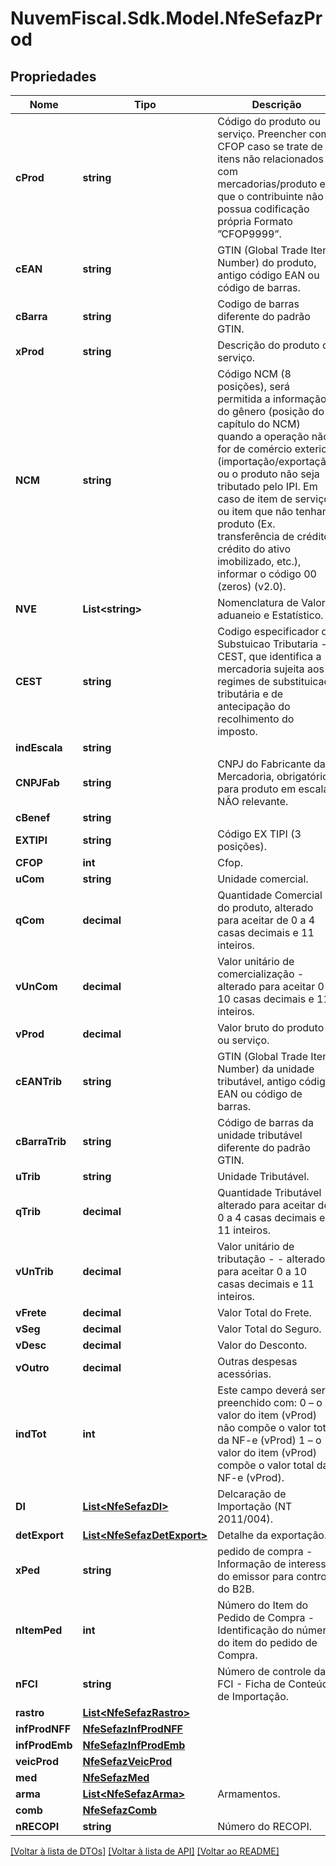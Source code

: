 # NuvemFiscal.Sdk.Model.NfeSefazProd

## Propriedades

Nome | Tipo | Descrição | Comentários
------------ | ------------- | ------------- | -------------
**cProd** | **string** | Código do produto ou serviço. Preencher com CFOP caso se trate de itens não relacionados com mercadorias/produto e que o contribuinte não possua codificação própria  Formato ”CFOP9999”. | 
**cEAN** | **string** | GTIN (Global Trade Item Number) do produto, antigo código EAN ou código de barras. | 
**cBarra** | **string** | Codigo de barras diferente do padrão GTIN. | [optional] 
**xProd** | **string** | Descrição do produto ou serviço. | 
**NCM** | **string** | Código NCM (8 posições), será permitida a informação do gênero (posição do capítulo do NCM) quando a operação não for de comércio exterior (importação/exportação) ou o produto não seja tributado pelo IPI. Em caso de item de serviço ou item que não tenham produto (Ex. transferência de crédito, crédito do ativo imobilizado, etc.), informar o código 00 (zeros) (v2.0). | 
**NVE** | **List&lt;string&gt;** | Nomenclatura de Valor aduaneio e Estatístico. | [optional] 
**CEST** | **string** | Codigo especificador da Substuicao Tributaria - CEST, que identifica a mercadoria sujeita aos regimes de  substituicao tributária e de antecipação do recolhimento  do imposto. | [optional] 
**indEscala** | **string** |  | [optional] 
**CNPJFab** | **string** | CNPJ do Fabricante da Mercadoria, obrigatório para produto em escala NÃO relevante. | [optional] 
**cBenef** | **string** |  | [optional] 
**EXTIPI** | **string** | Código EX TIPI (3 posições). | [optional] 
**CFOP** | **int** | Cfop. | 
**uCom** | **string** | Unidade comercial. | 
**qCom** | **decimal** | Quantidade Comercial  do produto, alterado para aceitar de 0 a 4 casas decimais e 11 inteiros. | 
**vUnCom** | **decimal** | Valor unitário de comercialização  - alterado para aceitar 0 a 10 casas decimais e 11 inteiros. | 
**vProd** | **decimal** | Valor bruto do produto ou serviço. | 
**cEANTrib** | **string** | GTIN (Global Trade Item Number) da unidade tributável, antigo código EAN ou código de barras. | 
**cBarraTrib** | **string** | Código de barras da unidade tributável diferente do padrão GTIN. | [optional] 
**uTrib** | **string** | Unidade Tributável. | 
**qTrib** | **decimal** | Quantidade Tributável - alterado para aceitar de 0 a 4 casas decimais e 11 inteiros. | 
**vUnTrib** | **decimal** | Valor unitário de tributação - - alterado para aceitar 0 a 10 casas decimais e 11 inteiros. | 
**vFrete** | **decimal** | Valor Total do Frete. | [optional] 
**vSeg** | **decimal** | Valor Total do Seguro. | [optional] 
**vDesc** | **decimal** | Valor do Desconto. | [optional] 
**vOutro** | **decimal** | Outras despesas acessórias. | [optional] 
**indTot** | **int** | Este campo deverá ser preenchido com:   0 – o valor do item (vProd) não compõe o valor total da NF-e (vProd)   1  – o valor do item (vProd) compõe o valor total da NF-e (vProd). | 
**DI** | [**List&lt;NfeSefazDI&gt;**](NfeSefazDI.md) | Delcaração de Importação  (NT 2011/004). | [optional] 
**detExport** | [**List&lt;NfeSefazDetExport&gt;**](NfeSefazDetExport.md) | Detalhe da exportação. | [optional] 
**xPed** | **string** | pedido de compra - Informação de interesse do emissor para controle do B2B. | [optional] 
**nItemPed** | **int** | Número do Item do Pedido de Compra - Identificação do número do item do pedido de Compra. | [optional] 
**nFCI** | **string** | Número de controle da FCI - Ficha de Conteúdo de Importação. | [optional] 
**rastro** | [**List&lt;NfeSefazRastro&gt;**](NfeSefazRastro.md) |  | [optional] 
**infProdNFF** | [**NfeSefazInfProdNFF**](NfeSefazInfProdNFF.md) |  | [optional] 
**infProdEmb** | [**NfeSefazInfProdEmb**](NfeSefazInfProdEmb.md) |  | [optional] 
**veicProd** | [**NfeSefazVeicProd**](NfeSefazVeicProd.md) |  | [optional] 
**med** | [**NfeSefazMed**](NfeSefazMed.md) |  | [optional] 
**arma** | [**List&lt;NfeSefazArma&gt;**](NfeSefazArma.md) | Armamentos. | [optional] 
**comb** | [**NfeSefazComb**](NfeSefazComb.md) |  | [optional] 
**nRECOPI** | **string** | Número do RECOPI. | [optional] 

[[Voltar à lista de DTOs]](../README.md#documentation-for-models) [[Voltar à lista de API]](../README.md#documentation-for-api-endpoints) [[Voltar ao README]](../README.md)

